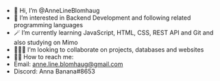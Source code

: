 - 👋 Hi, I’m @AnneLineBlomhaug
- 🤍 I’m interested in Backend Development and following related programming languages
- 🪄 I’m currently learning JavaScript, HTML, CSS, REST API and Git and also studying on Mimo
- 🧚🏻‍♂️ I’m looking to collaborate on projects, databases and websites
- 👸🏼 How to reach me:
- Email: anne.line.blomhaug@gmail.com 
- Discord: Anna Banana#8653

<!---
AnneLineBlomhaug/AnneLineBlomhaug is a ✨ special ✨ repository because its `README.md` (this file) appears on your GitHub profile.
You can click the Preview link to take a look at your changes.
--->
